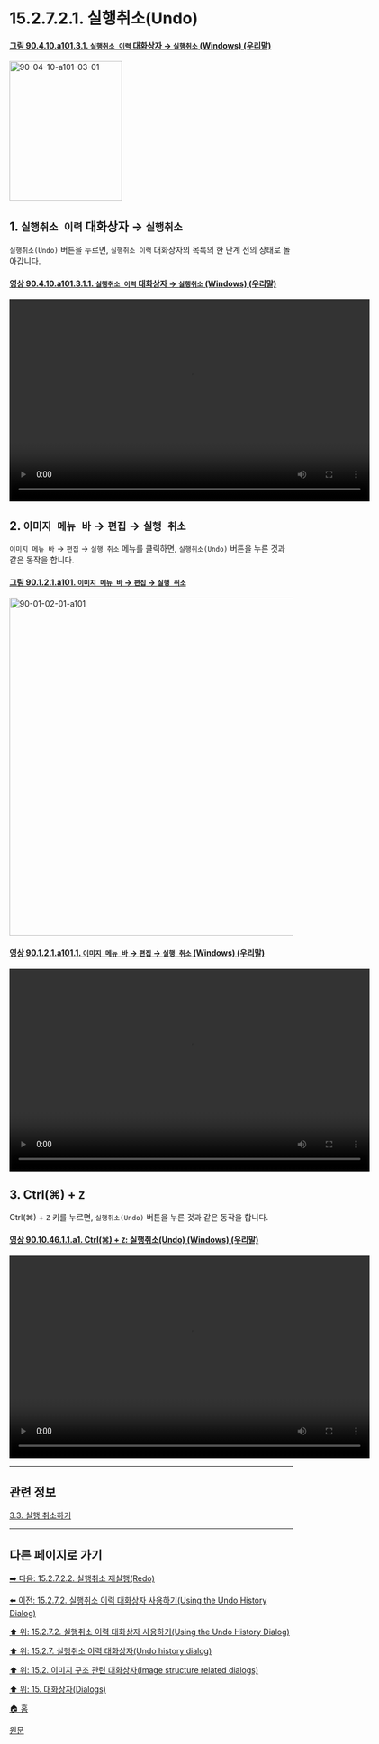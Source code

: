 # 15.2.7.2.1. 실행취소(Undo)

<a id="90-04-10-a101-03-01"></a>

#### [그림 90.4.10.a101.3.1. `실행취소 이력` 대화상자 → `실행취소` (Windows) (우리말)](./90-04-0010-undo_history.md#90-04-10-a101-03-01)
<img width="200" height="248" alt="90-04-10-a101-03-01" src="https://github.com/wonder13662/gimp/assets/15767104/1a5f2d53-c5db-402e-b646-39a048cd4211" />

<a id="15-02-07-02-01-s1"></a>

## 1. `실행취소 이력` 대화상자 → `실행취소`
`실행취소(Undo)` 버튼을 누르면, `실행취소 이력` 대화상자의 목록의 한 단계 전의 상태로 돌아갑니다.

<a id="90-04-10-a101-03-01-01"></a>

#### [영상 90.4.10.a101.3.1.1. `실행취소 이력` 대화상자 → `실행취소` (Windows) (우리말)](./90-04-0010-undo_history.md#90-04-10-a101-03-01-01)
<video controls="controls" width="640" height="360" src="https://github.com/wonder13662/gimp/assets/15767104/70e829d8-3d1d-4c2d-8725-4e1eca6f913b"></video>

<a id="15-02-07-02-01-s2"></a>

## 2. `이미지 메뉴 바` → `편집` → `실행 취소`
`이미지 메뉴 바` → `편집` → `실행 취소` 메뉴를 클릭하면, `실행취소(Undo)` 버튼을 누른 것과 같은 동작을 합니다.

<a id="90-01-02-01-a101"></a>

#### [그림 90.1.2.1.a101. `이미지 메뉴 바` → `편집` → `실행 취소`](./90-01-02-01-undo.md#90-01-02-01-a101)
<img width="980" height="601" alt="90-01-02-01-a101" src="https://github.com/wonder13662/gimp/assets/15767104/c84e1fdf-8cbf-4c3c-b6dd-9e42d55487f7" />

<a id="90-01-02-01-a101-01"></a>

#### [영상 90.1.2.1.a101.1. `이미지 메뉴 바` → `편집` → `실행 취소` (Windows) (우리말)](./90-01-02-01-undo.md#90-01-02-01-a101-01)
<video controls="controls" width="640" height="360" src="https://github.com/wonder13662/gimp/assets/15767104/463c6c31-72ff-400d-85e4-375409699f5b"></video>

<a id="15-02-07-02-01-s3"></a>

## 3. Ctrl(⌘) + `Z`
Ctrl(⌘) + `Z` 키를 누르면, `실행취소(Undo)` 버튼을 누른 것과 같은 동작을 합니다.

<a id="90-10-46-01-01-a1"></a>

#### [영상 90.10.46.1.1.a1. Ctrl(⌘) + `Z`: 실행취소(Undo) (Windows) (우리말)](./90-10-46-01-01-undo.md#90-10-46-01-01-a1)
<video controls="controls" width="640" height="360" src="https://github.com/wonder13662/gimp/assets/15767104/b51d7b7f-14d6-4e84-a5c2-ba449d9d58fc"></video>

***

## 관련 정보

[3.3. 실행 취소하기](./03-03-00-undoing.md)

***

## 다른 페이지로 가기

[➡️ 다음: 15.2.7.2.2. 실행취소 재실행(Redo)](./15-02-07-02-02-redo.md)

[⬅️ 이전: 15.2.7.2. 실행취소 이력 대화상자 사용하기(Using the Undo History Dialog)](./15-02-07-02-00-using_the_undo_history_dialog.md)

[⬆️ 위: 15.2.7.2. 실행취소 이력 대화상자 사용하기(Using the Undo History Dialog)](./15-02-07-02-00-using_the_undo_history_dialog.md)

[⬆️ 위: 15.2.7. 실행취소 이력 대화상자(Undo history dialog)](./15-02-07-00-undo-history-dialog.md)

[⬆️ 위: 15.2. 이미지 구조 관련 대화상자(Image structure related dialogs)](./15-02-00-image-structure-related-dialogs.md)

[⬆️ 위: 15. 대화상자(Dialogs)](./15-00-dialogs.md)

[🏠 홈](./00-home.md)

[원문](https://docs.gimp.org/2.10/ko/gimp-undo-dialog.html#idm19025)